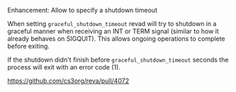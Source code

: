 Enhancement: Allow to specify a shutdown timeout

When setting `graceful_shutdown_timeout` revad will try to shutdown in a
graceful manner when receiving an INT or TERM signal (similar to how it already
behaves on SIGQUIT). This allows ongoing operations to complete before exiting.

If the shutdown didn't finish before `graceful_shutdown_timeout` seconds the
process will exit with an error code (1).

https://github.com/cs3org/reva/pull/4072
